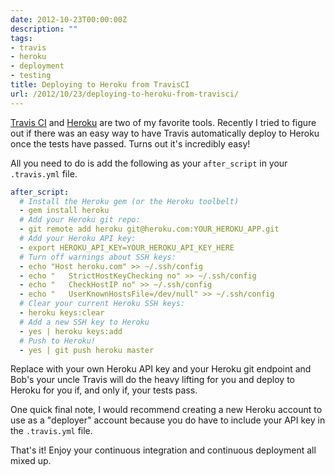 ```yaml
---
date: 2012-10-23T00:00:00Z
description: ""
tags:
- travis
- heroku
- deployment
- testing
title: Deploying to Heroku from TravisCI
url: /2012/10/23/deploying-to-heroku-from-travisci/
---
```




[Travis CI](http://www.travisci.org) and [Heroku](http://www.heroku.com) are two of my favorite tools. Recently I tried to figure out if there was an easy way to have Travis automatically deploy to Heroku once the tests have passed. Turns out it's incredibly easy!

All you need to do is add the following as your <code>after_script</code> in your <code>.travis.yml</code> file.

```yaml
after_script:
  # Install the Heroku gem (or the Heroku toolbelt)
  - gem install heroku
  # Add your Heroku git repo:
  - git remote add heroku git@heroku.com:YOUR_HEROKU_APP.git
  # Add your Heroku API key:
  - export HEROKU_API_KEY=YOUR_HEROKU_API_KEY_HERE
  # Turn off warnings about SSH keys:
  - echo "Host heroku.com" >> ~/.ssh/config
  - echo "   StrictHostKeyChecking no" >> ~/.ssh/config
  - echo "   CheckHostIP no" >> ~/.ssh/config
  - echo "   UserKnownHostsFile=/dev/null" >> ~/.ssh/config
  # Clear your current Heroku SSH keys:
  - heroku keys:clear
  # Add a new SSH key to Heroku
  - yes | heroku keys:add
  # Push to Heroku!
  - yes | git push heroku master
```

Replace with your own Heroku API key and your Heroku git endpoint and Bob's your uncle Travis will do the heavy lifting for you and deploy to Heroku for you if, and only if, your tests pass.

One quick final note, I would recommend creating a new Heroku account to use as a "deployer" account because you do have to include your API key in the <code>.travis.yml</code> file.

That's it! Enjoy your continuous integration and continuous deployment all mixed up.
